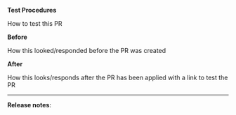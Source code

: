 **Test Procedures**

How to test this PR

**Before**

How this looked/responded before the PR was created

**After**

How this looks/responds after the PR has been applied with a link to test the PR

***

**Release notes**:

<!--  Steps to write your release note:
1. Use the release-note-* labels to set the release note state (if you have access)
2. Enter your extended release note in the below block; leaving it blank means using the PR title as the release note. If no release note is required, just write `NONE`.
-->

```release-note
```
